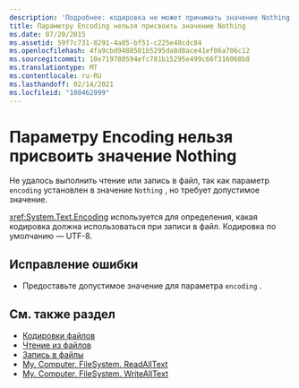 ```yaml
---
description: 'Подробнее: кодировка не может принимать значение Nothing'
title: Параметру Encoding нельзя присвоить значение Nothing
ms.date: 07/20/2015
ms.assetid: 59f7c731-8291-4a85-bf51-c225e48cdc84
ms.openlocfilehash: 4fa9cbd9488501b5295da8d8ace41ef06a706c12
ms.sourcegitcommit: 10e719780594efc781b15295e499c66f316068b8
ms.translationtype: MT
ms.contentlocale: ru-RU
ms.lasthandoff: 02/14/2021
ms.locfileid: "100462999"
---
```

# <a name="encoding-cannot-be-set-to-nothing"></a>Параметру Encoding нельзя присвоить значение Nothing

Не удалось выполнить чтение или запись в файл, так как параметр `encoding` установлен в значение `Nothing` , но требует допустимое значение.  
  
 <xref:System.Text.Encoding> используется для определения, какая кодировка должна использоваться при записи в файл. Кодировка по умолчанию — UTF-8.  
  
## <a name="to-correct-this-error"></a>Исправление ошибки  
  
- Предоставьте допустимое значение для параметра `encoding` .  
  
## <a name="see-also"></a>См. также раздел

- [Кодировки файлов](../developing-apps/programming/drives-directories-files/file-encodings.md)
- [Чтение из файлов](../developing-apps/programming/drives-directories-files/reading-from-files.md)
- [Запись в файлы](../developing-apps/programming/drives-directories-files/writing-to-files.md)
- [My. Computer. FileSystem. ReadAllText](xref:Microsoft.VisualBasic.FileIO.FileSystem.ReadAllText%2A)
- [My. Computer. FileSystem. WriteAllText](xref:Microsoft.VisualBasic.FileIO.FileSystem.WriteAllText%2A)
